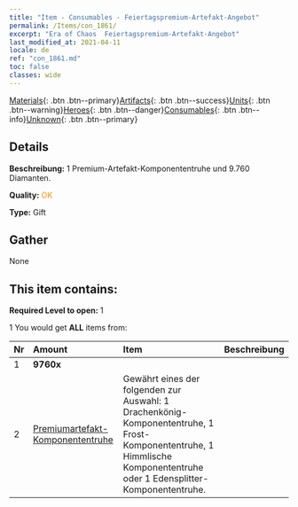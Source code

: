 ```yaml
---
title: "Item - Consumables - Feiertagspremium-Artefakt-Angebot"
permalink: /Items/con_1861/
excerpt: "Era of Chaos  Feiertagspremium-Artefakt-Angebot"
last_modified_at: 2021-04-11
locale: de
ref: "con_1861.md"
toc: false
classes: wide
---
```

 [Materials](/de/Items/){: .btn .btn--primary}[Artifacts](/de/Items/Artifacts/){: .btn .btn--success}[Units](/de/Items/Units/){: .btn .btn--warning}[Heroes](/de/Items/Heroes/){: .btn .btn--danger}[Consumables](/de/Items/Consumables/){: .btn .btn--info}[Unknown](/de/Items/Unknown/){: .btn .btn--primary}

## Details
 **Beschreibung:** 1 Premium-Artefakt-Komponententruhe und 9.760 Diamanten.

 **Quality:** <span style="color: #FF8C00">OK</span>

 **Type:** Gift

## Gather

  None

## This item contains:

 **Required Level to open:** 1

 1 You would get **ALL** items  from:

  | Nr | Amount |     Item    | Beschreibung |
  |:---|:-------|:------------|:-----------:|
  | 1 |  **9760x** | <i class="fas fa-gem"/> |  | 
  | 2 | [Premiumartefakt-​Komponententruhe](/de/Items/con_1863/) | Gewährt eines der folgenden zur Auswahl: 1 Drachenkönig-Komponententruhe, 1 Frost-Komponententruhe, 1 Himmlische Komponententruhe oder 1 Edensplitter-Komponententruhe. | 
